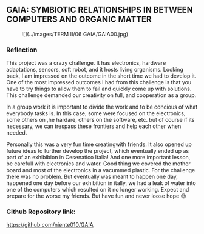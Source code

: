 ## GAIA: SYMBIOTIC RELATIONSHIPS IN BETWEEN COMPUTERS AND ORGANIC MATTER 

<figure markdown>
  ![](../images/TERM II/06 GAIA/GAIA00.jpg)
</figure>

### Reflection

This project was a crazy challenge. It has electronics, hardware adaptations, sensors, soft robot, and it hosts living organisms. Looking back, I am impressed on the outcome in the short time we had to develop it. One of the most impressed outcomes I had from this challenge is that you have to try things to allow them to fail and quickly come up with solutions. This challenge demanded our creativity on full, and cooperation as a group.

In a group work it is important to divide the work and to be concious of what everybody tasks is. In this case, some were focused on the electronics, some others on ,he hardare, others on the software, etc. but of course if its necessary, we can trespass these frontiers and help each other when needed. 

Personally this was a very fun time creatingwith friends. It also opened up future ideas to further develop the project, which eventually ended up as part of an exhibibion in Cesenatico Italia!
And one more important lesson, be carefull with electronics and water. Good thing we covered the mother board and most of the electronics in a vacummed plastic. For the challenge there was no problem. But eventually was meant to happen one day, happened one day before our exhibition in itally, we had a leak of water into one of the computers which resulted on it no longer working. 
Expect and prepare for the worse my friends. But have fun and never loose hope 😉

### Github Repository link: 

https://github.com/niente010/GAIA


















